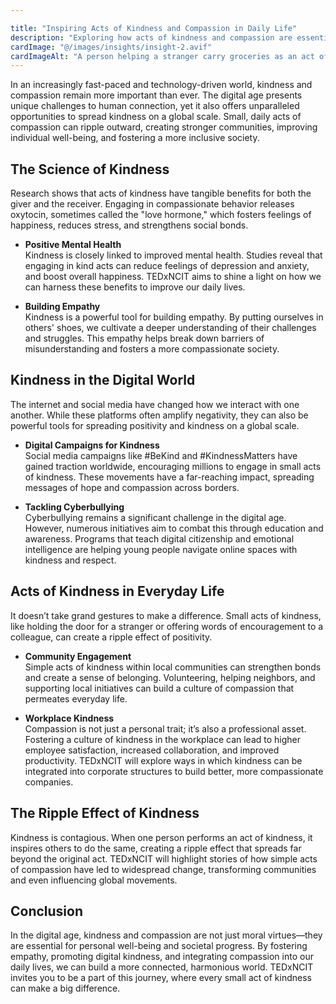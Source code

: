 ```yaml
---

title: "Inspiring Acts of Kindness and Compassion in Daily Life"  
description: "Exploring how acts of kindness and compassion are essential for personal well-being, societal harmony, and global progress in the digital age."  
cardImage: "@/images/insights/insight-2.avif"  
cardImageAlt: "A person helping a stranger carry groceries as an act of kindness"
---
```


In an increasingly fast-paced and technology-driven world, kindness and compassion remain more important than ever. The digital age presents unique challenges to human connection, yet it also offers unparalleled opportunities to spread kindness on a global scale. Small, daily acts of compassion can ripple outward, creating stronger communities, improving individual well-being, and fostering a more inclusive society.

## The Science of Kindness

Research shows that acts of kindness have tangible benefits for both the giver and the receiver. Engaging in compassionate behavior releases oxytocin, sometimes called the "love hormone," which fosters feelings of happiness, reduces stress, and strengthens social bonds.

* **Positive Mental Health**  
Kindness is closely linked to improved mental health. Studies reveal that engaging in kind acts can reduce feelings of depression and anxiety, and boost overall happiness. TEDxNCIT aims to shine a light on how we can harness these benefits to improve our daily lives.

* **Building Empathy**  
Kindness is a powerful tool for building empathy. By putting ourselves in others' shoes, we cultivate a deeper understanding of their challenges and struggles. This empathy helps break down barriers of misunderstanding and fosters a more compassionate society.

## Kindness in the Digital World

The internet and social media have changed how we interact with one another. While these platforms often amplify negativity, they can also be powerful tools for spreading positivity and kindness on a global scale.

* **Digital Campaigns for Kindness**  
Social media campaigns like #BeKind and #KindnessMatters have gained traction worldwide, encouraging millions to engage in small acts of kindness. These movements have a far-reaching impact, spreading messages of hope and compassion across borders.

* **Tackling Cyberbullying**  
Cyberbullying remains a significant challenge in the digital age. However, numerous initiatives aim to combat this through education and awareness. Programs that teach digital citizenship and emotional intelligence are helping young people navigate online spaces with kindness and respect.

## Acts of Kindness in Everyday Life

It doesn’t take grand gestures to make a difference. Small acts of kindness, like holding the door for a stranger or offering words of encouragement to a colleague, can create a ripple effect of positivity.

* **Community Engagement**  
Simple acts of kindness within local communities can strengthen bonds and create a sense of belonging. Volunteering, helping neighbors, and supporting local initiatives can build a culture of compassion that permeates everyday life.

* **Workplace Kindness**  
Compassion is not just a personal trait; it’s also a professional asset. Fostering a culture of kindness in the workplace can lead to higher employee satisfaction, increased collaboration, and improved productivity. TEDxNCIT will explore ways in which kindness can be integrated into corporate structures to build better, more compassionate companies.

## The Ripple Effect of Kindness

Kindness is contagious. When one person performs an act of kindness, it inspires others to do the same, creating a ripple effect that spreads far beyond the original act. TEDxNCIT will highlight stories of how simple acts of compassion have led to widespread change, transforming communities and even influencing global movements.

## Conclusion

In the digital age, kindness and compassion are not just moral virtues—they are essential for personal well-being and societal progress. By fostering empathy, promoting digital kindness, and integrating compassion into our daily lives, we can build a more connected, harmonious world. TEDxNCIT invites you to be a part of this journey, where every small act of kindness can make a big difference.